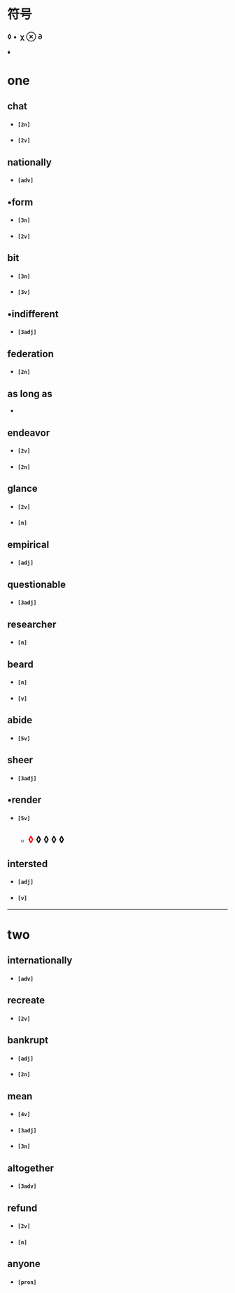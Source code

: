 # 符号

### &loz; &bull;  &chi; &otimes; &part;

&diams;

# one

## chat

* #### `[2n]` 

* #### `[2v]`



## nationally

* #### `[adv]`



## &bull;form

* #### `[3n]` 

* #### `[2v]`



## bit

* #### `[3n]` 

* #### `[3v]`



## &bull;indifferent

* #### `[3adj]`



## federation

* #### `[2n]`



## as long as

* 



## endeavor

* #### `[2v]` 

* #### `[2n]`



## glance

* #### `[2v]`

* ####  `[n]`



## empirical

* #### `[adj]`



## questionable

* #### `[3adj]`



## researcher

* #### `[n]`



## beard

* #### `[n]` 

* #### `[v]`



## abide

* #### `[5v]`



## sheer

* #### `[3adj]`



## &bull;render

* #### `[5v]`

  * ## <font color=red>&loz;</font> &loz; &loz; &loz; &loz;

## intersted

* #### `[adj]` 

* #### `[v]`

***



# two

## internationally

* #### `[adv]`



## recreate

* #### `[2v]`



## bankrupt

* #### `[adj]`

* #### `[2n]`



## mean

* #### `[4v]`

* #### `[3adj]`

* #### `[3n]`



## altogether

* #### `[3adv]`



## refund

* #### `[2v]`

* #### `[n]`



## anyone

* #### `[pron]`























